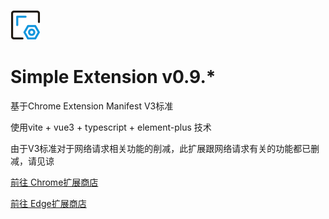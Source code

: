 ![img](./public/img/icon_48.png)

# Simple Extension v0.9.*

基于Chrome Extension Manifest V3标准

使用vite + vue3 + typescript + element-plus 技术

由于V3标准对于网络请求相关功能的削减，此扩展跟网络请求有关的功能都已删减，请见谅

[前往 Chrome扩展商店](https://chrome.google.com/webstore/detail/ofhbnimjijmnaigdfhhmhegnlmcbilba)

[前往 Edge扩展商店](https://microsoftedge.microsoft.com/addons/detail/kifnmdppleeacpldkcceoficmncfdmoa)